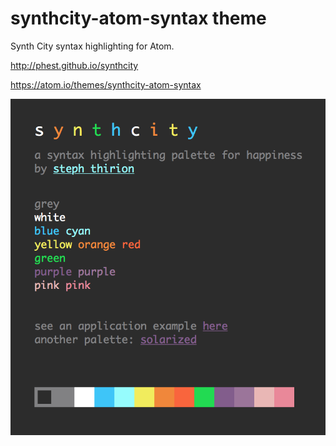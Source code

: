 # synthcity-atom-syntax theme

Synth City syntax highlighting for Atom.

http://phest.github.io/synthcity

https://atom.io/themes/synthcity-atom-syntax

![](https://raw.githubusercontent.com/phest/synthcity-atom-syntax/master/preview.png)
